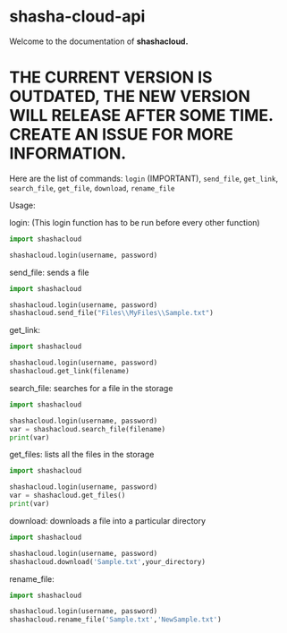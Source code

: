 # shasha-cloud-api

Welcome to the documentation of **shashacloud.**

# THE CURRENT VERSION IS OUTDATED, THE NEW VERSION WILL RELEASE AFTER SOME TIME. CREATE AN ISSUE FOR MORE INFORMATION.

Here are the list of commands:
`login` (IMPORTANT),
`send_file`,
`get_link`,
`search_file`,
`get_file`,
`download`,
`rename_file`

Usage:

login: (This login function has to be run before every other function)
```py
import shashacloud

shashacloud.login(username, password)
```

send_file: sends a file
```py
import shashacloud

shashacloud.login(username, password)
shashacloud.send_file("Files\\MyFiles\\Sample.txt")
```

get_link:
```py
import shashacloud

shashacloud.login(username, password)
shashacloud.get_link(filename)
```

search_file: searches for a file in the storage
```py
import shashacloud

shashacloud.login(username, password)
var = shashacloud.search_file(filename)
print(var)
```

get_files: lists all the files in the storage
```py
import shashacloud

shashacloud.login(username, password)
var = shashacloud.get_files()
print(var)
```

download: downloads a file into a particular directory
```py
import shashacloud

shashacloud.login(username, password)
shashacloud.download('Sample.txt',your_directory)
```

rename_file:
```py
import shashacloud

shashacloud.login(username, password)
shashacloud.rename_file('Sample.txt','NewSample.txt')
```
